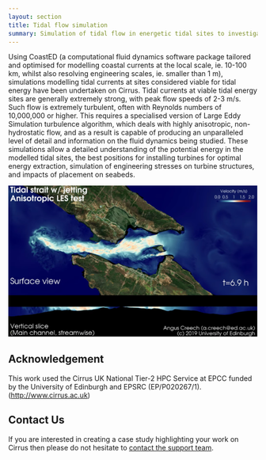 ```yaml
---
layout: section
title: Tidal flow simulation
summary: Simulation of tidal flow in energetic tidal sites to investigate tidal energy potential and optimise tidal energy extraction, evaluate engineering stresses on tidal turbines, and impacts on seabeds of placement of tidal turbines.
---
```



Using CoastED   (a computational fluid dynamics software package tailored and optimised for modelling coastal currents 
at the local scale, ie. 10-100 km, whilst also resolving engineering scales, ie. smaller than 1 m), simulations modelling 
tidal currents at sites considered viable for tidal energy have been undertaken on Cirrus. Tidal currents at viable tidal 
energy sites are generally extremely strong, with peak flow speeds of 2-3 m/s. Such flow is extremely turbulent, often 
with Reynolds numbers of 10,000,000 or higher. This requires a specialised version of Large Eddy Simulation turbulence 
algorithm, which deals with highly anisotropic, non-hydrostatic flow, and as a result is capable of producing an 
unparalleled level of detail and information on the fluid dynamics being studied. These simulations allow a detailed 
understanding of the potential energy in the modelled tidal sites, the best positions for installing turbines for optimal 
energy extraction, simulation of engineering stresses on turbine structures, and impacts of placement on seabeds.

![Tidal_Flow | small](tidal_flow.png)
## Acknowledgement

This work used the Cirrus UK National Tier-2 HPC Service at EPCC funded by the University of Edinburgh and EPSRC (EP/P020267/1). (http://www.cirrus.ac.uk)  

## Contact Us

If you are interested in creating a case study highlighting your work on Cirrus then please do not hesitate to
[contact the support team](../support/).
